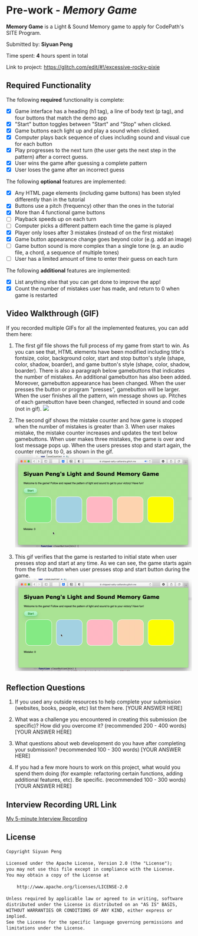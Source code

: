# Pre-work - *Memory Game*

**Memory Game** is a Light & Sound Memory game to apply for CodePath's SITE Program.

Submitted by: **Siyuan Peng**

Time spent: **4** hours spent in total

Link to project: https://glitch.com/edit/#!/excessive-rocky-pixie

## Required Functionality

The following **required** functionality is complete:

* [x] Game interface has a heading (h1 tag), a line of body text (p tag), and four buttons that match the demo app
* [x] "Start" button toggles between "Start" and "Stop" when clicked. 
* [x] Game buttons each light up and play a sound when clicked. 
* [x] Computer plays back sequence of clues including sound and visual cue for each button
* [x] Play progresses to the next turn (the user gets the next step in the pattern) after a correct guess. 
* [x] User wins the game after guessing a complete pattern
* [x] User loses the game after an incorrect guess

The following **optional** features are implemented:

* [x] Any HTML page elements (including game buttons) has been styled differently than in the tutorial
* [x] Buttons use a pitch (frequency) other than the ones in the tutorial
* [x] More than 4 functional game buttons
* [ ] Playback speeds up on each turn
* [ ] Computer picks a different pattern each time the game is played
* [x] Player only loses after 3 mistakes (instead of on the first mistake)
* [x] Game button appearance change goes beyond color (e.g. add an image)
* [ ] Game button sound is more complex than a single tone (e.g. an audio file, a chord, a sequence of multiple tones)
* [ ] User has a limited amount of time to enter their guess on each turn

The following **additional** features are implemented:

- [x] List anything else that you can get done to improve the app!
- [x] Count the number of mistakes user has made, and return to 0 when game is restarted 

## Video Walkthrough (GIF)

If you recorded multiple GIFs for all the implemented features, you can add them here:
1. The first gif file shows the full process of my game from start to win. As you can see that, HTML elements have been modified including title's fontsize, color, background color, start and stop button's style (shape, color, shadow, boarder), and game button's style (shape, color, shadow, boarder). There is also a paragraph below gamebuttons that indicates the number of mistakes. An additional gamebutton has also been added. Moreover, gamebutton appearance has been changed. When the user presses the button or program "presses", gamebutton will be larger. When the user finishes all the pattern, win message shows up. Pitches of each gamebutton have been changed, reflected in sound and code (not in gif).
![](FullProcess.gif)

2. The second gif shows the mistake counter and how game is stopped when the number of mistakes is greater than 3. When user makes mistake, the mistake counter increases and updates the text below gamebuttons. When user makes three mistakes, the game is over and lost message pops up. When the users presses stop and start again, the counter returns to 0, as shown in the gif.
![](MistakeCounter.gif)

3. This gif verifies that the game is restarted to initial state when user presses stop and start at any time. As we can see, the game starts again from the first button when user presses stop and start button during the game.
![](Restart.gif)


## Reflection Questions
1. If you used any outside resources to help complete your submission (websites, books, people, etc) list them here. 
[YOUR ANSWER HERE]

2. What was a challenge you encountered in creating this submission (be specific)? How did you overcome it? (recommended 200 - 400 words) 
[YOUR ANSWER HERE]

3. What questions about web development do you have after completing your submission? (recommended 100 - 300 words) 
[YOUR ANSWER HERE]

4. If you had a few more hours to work on this project, what would you spend them doing (for example: refactoring certain functions, adding additional features, etc). Be specific. (recommended 100 - 300 words) 
[YOUR ANSWER HERE]



## Interview Recording URL Link

[My 5-minute Interview Recording](your-link-here)


## License

    Copyright Siyuan Peng

    Licensed under the Apache License, Version 2.0 (the "License");
    you may not use this file except in compliance with the License.
    You may obtain a copy of the License at

        http://www.apache.org/licenses/LICENSE-2.0

    Unless required by applicable law or agreed to in writing, software
    distributed under the License is distributed on an "AS IS" BASIS,
    WITHOUT WARRANTIES OR CONDITIONS OF ANY KIND, either express or implied.
    See the License for the specific language governing permissions and
    limitations under the License.